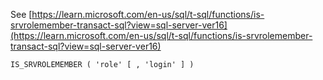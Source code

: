 See [https://learn.microsoft.com/en-us/sql/t-sql/functions/is-srvrolemember-transact-sql?view=sql-server-ver16](https://learn.microsoft.com/en-us/sql/t-sql/functions/is-srvrolemember-transact-sql?view=sql-server-ver16)
```
IS_SRVROLEMEMBER ( 'role' [ , 'login' ] )
```
